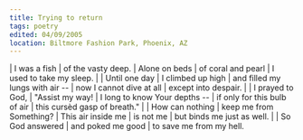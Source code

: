```yaml
---
title: Trying to return
tags: poetry
edited: 04/09/2005
location: Biltmore Fashion Park, Phoenix, AZ
---
```


| I was a fish
| of the vasty deep.
| Alone on beds
| of coral and pearl
| I used to take my sleep.
|
| Until one day
| I climbed up high
| and filled my lungs with air --
| now I cannot dive at all
| except into despair.
|
| I prayed to God,
| "Assist my way!
| I long to know Your depths --
| if only for this bulb of air
| this cursèd gasp of breath."
|
| How can nothing
| keep me from Something?
| This air inside me
|   is not me
| but binds me just as well.
|
| So God answered
| and poked me good
| to save me from my hell.
